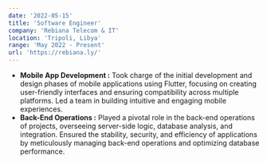 ```yaml
---
date: '2022-05-15'
title: 'Software Engineer'
company: 'Rebiana Telecom & IT'
location: 'Tripoli, Libya'
range: 'May 2022 - Present'
url: 'https://rebiana.ly/'
---
```


- **Mobile App Development :** Took charge of the initial development and design phases of mobile applications using Flutter, focusing on creating user-friendly interfaces and ensuring compatibility across multiple platforms. Led a team in building intuitive and engaging mobile experiences.
- **Back-End Operations :** Played a pivotal role in the back-end operations of projects, overseeing server-side logic, database analysis, and integration. Ensured the stability, security, and efficiency of applications by meticulously managing back-end operations and optimizing database performance.
